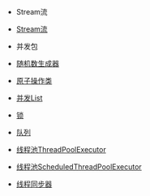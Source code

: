 
* Stream流
 
 * [Stream流](java/stream/Stream.md)
 
* 并发包

 * [随机数生成器](java/current/ThreadLocalRandom.md)
 * [原子操作类](java/current/Atomic.md)
 * [并发List](java/current/CopyOnWriteArrayList.md)
 * [锁](java/current/Lock.md)
 * [队列](java/current/Queue.md)
 * [线程池ThreadPoolExecutor](java/current/ThreadPoolExecutor.md)
 * [线程池ScheduledThreadPoolExecutor](java/current/ScheduledThreadPoolExecutor.md)
 * [线程同步器](java/current/ThreadSynchronizer.md)
